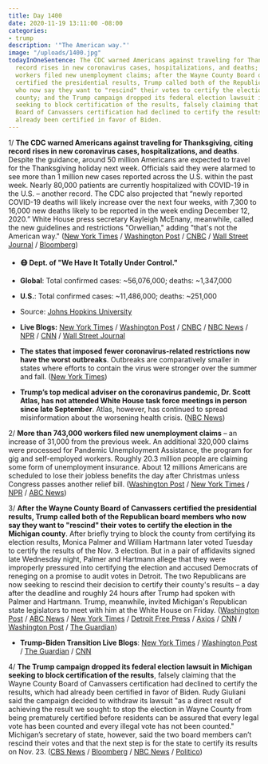 ```yaml
---
title: Day 1400
date: 2020-11-19 13:11:00 -08:00
categories:
- trump
description: '"The American way."'
image: "/uploads/1400.jpg"
todayInOneSentence: The CDC warned Americans against traveling for Thanksgiving, citing
  record rises in new coronavirus cases, hospitalizations, and deaths; more than 743,000
  workers filed new unemployment claims; after the Wayne County Board of Canvassers
  certified the presidential results, Trump called both of the Republican board members
  who now say they want to "rescind" their votes to certify the election in the Michigan
  county; and the Trump campaign dropped its federal election lawsuit in Michigan
  seeking to block certification of the results, falsely claiming that the Wayne County
  Board of Canvassers certification had declined to certify the results, which had
  already been certified in favor of Biden.
---
```


1/ **The CDC warned Americans against traveling for Thanksgiving, citing record rises in new coronavirus cases, hospitalizations, and deaths**. Despite the guidance, around 50 million Americans are expected to travel for the Thanksgiving holiday next week. Officials said they were alarmed to see more than 1 million new cases reported across the U.S. within the past week. Nearly 80,000 patients are currently hospitalized with COVID-19 in the U.S. – another record. The CDC also projected that “newly reported COVID-19 deaths will likely increase over the next four weeks, with 7,300 to 16,000 new deaths likely to be reported in the week ending December 12, 2020.” White House press secretary Kayleigh McEnany, meanwhile, called the new guidelines and restrictions "Orwellian," adding "that's not the American way." ([New York Times](https://www.nytimes.com/live/2020/11/19/world/covid-19-coronavirus/the-cdc-strongly-urges-americans-to-avoid-travel-for-thanksgiving) / [Washington Post](https://www.washingtonpost.com/health/2020/11/19/cdc-thanksgiving-travel-covid/) / [CNBC](https://www.cnbc.com/2020/11/19/coronavirus-cdc-urges-americans-against-traveling-for-thanksgiving-as-coronavirus-outbreak-worsens.html) / [Wall Street Journal](https://www.wsj.com/articles/traveling-for-thanksgiving-please-dont-health-officials-say-11605781801?mod=hp_lead_pos1) / [Bloomberg](https://www.bloomberg.com/news/articles/2020-11-19/america-setting-covid-19-hospitalization-records-every-day?srnd=premium&sref=MIBMEEoj))

* #### 😷 Dept. of "We Have It Totally Under Control."

* **Global**: Total confirmed cases: \~56,076,000; deaths: \~1,347,000

* **U.S.**: Total confirmed cases: \~11,486,000; deaths: \~251,000

* Source: [Johns Hopkins University](https://coronavirus.jhu.edu/map.html)

* **Live Blogs:** [New York Times](https://www.nytimes.com/live/2020/11/19/world/covid-19-coronavirus) / [Washington Post](https://www.washingtonpost.com/nation/2020/11/19/coronavirus-covid-live-updates-us/) / [CNBC](https://www.cnbc.com/2020/11/18/covid-testing-faces-delays-again-as-demand-spikes-ahead-of-the-holidays-.html) / [NBC News](https://www.nbcnews.com/news/us-news/live-blog/2020-11-19-covid-live-updates-n1248218) / [NPR](https://www.npr.org/sections/coronavirus-live-updates/) / [CNN](https://www.cnn.com/world/live-news/coronavirus-pandemic-11-19-20-intl/index.html) / [Wall Street Journal](https://www.wsj.com/livecoverage/covid-2020-11-19?mod=hp_theme_coronavirus-ribbon)

* **The states that imposed fewer coronavirus-related restrictions now have the worst outbreaks**. Outbreaks are comparatively smaller in states where efforts to contain the virus were stronger over the summer and fall. ([New York Times](https://www.nytimes.com/interactive/2020/11/18/us/covid-state-restrictions.html))

* **Trump’s top medical adviser on the coronavirus pandemic, Dr. Scott Atlas, has not attended White House task force meetings in person since late September**. Atlas, however, has continued to spread misinformation about the worsening health crisis. ([NBC News](https://www.nbcnews.com/politics/white-house/atlas-outs-coronavirus-task-force-still-pushing-trump-s-pandemic-n1248258))

2/ **More than 743,000 workers filed new unemployment claims** – an increase of 31,000 from the previous week. An additional 320,000 claims were processed for Pandemic Unemployment Assistance, the program for gig and self-employed workers. Roughly 20.3 million people are claiming some form of unemployment insurance. About 12 millions Americans are scheduled to lose their jobless benefits the day after Christmas unless Congress passes another relief bill. ([Washington Post](https://www.washingtonpost.com/business/2020/11/19/initial-unemployment-weekly-claims-economy/) / [New York Times](https://www.nytimes.com/live/2020/11/19/business/us-economy-coronavirus/new-claims-for-state-unemployment-benefits-rose-to-743000-last-week) / [NPR](https://www.npr.org/2020/11/19/936329130/12-million-to-lose-jobless-benefits-the-day-after-christmas-unless-congress-acts) / [ABC News](https://abcnews.go.com/Politics/pandemic-surges-trump-white-house-calls-thanksgiving-restrictions/story?id=74285950))

3/ **After the Wayne County Board of Canvassers certified the presidential results, Trump called both of the Republican board members who now say they want to "rescind" their votes to certify the election in the Michigan county**. After briefly trying to block the county from certifying its election results, Monica Palmer and William Hartmann later voted Tuesday to certify the results of the Nov. 3 election. But in a pair of affidavits signed late Wednesday night, Palmer and Hartmann allege that they were improperly pressured into certifying the election and accused Democrats of reneging on a promise to audit votes in Detroit. The two Republicans are now seeking to rescind their decision to certify their county's results – a day after the deadline and roughly 24 hours after Trump had spoken with Palmer and Hartmann. Trump, meanwhile, invited Michigan's Republican state legislators to meet with him at the White House on Friday. ([Washington Post](https://www.washingtonpost.com/nation/2020/11/19/wayne-county-rescind-certifying-election/) / [ABC News](https://abcnews.go.com/US/wayne-county-republican-canvassers-rescind-votes-certifying-election/story?id=74290114) / [New York Times](https://www.nytimes.com/live/2020/11/19/us/joe-biden-trump-updates/trump-tries-to-subvert-the-election-inviting-michigan-gop-lawmakers-to-the-white-house) / [Detroit Free Press](https://www.freep.com/story/news/local/michigan/detroit/2020/11/19/trump-monica-palmer-wayne-canvassers-certification-election/3776190001/) / [Axios](https://www.axios.com/trump-called-wayne-county-republican-michigan-vote-ff545fb1-657a-4016-939d-015e5289e894.html) / [CNN](https://www.cnn.com/2020/11/19/politics/gop-michigan-results-trump/) / [Washington Post](https://www.washingtonpost.com/nation/2020/11/19/wayne-county-rescind-certifying-election/) / [The Guardian](https://www.theguardian.com/us-news/2020/nov/19/trump-michigan-election-result-assault-challenge))

* **Trump-Biden Transition Live Blogs**: [New York Times](https://www.nytimes.com/live/2020/11/19/us/joe-biden-trump-updates) / [Washington Post](https://www.washingtonpost.com/elections/2020/11/19/joe-biden-trump-transition-live-updates/) / [The Guardian](https://www.theguardian.com/us-news/live/2020/nov/19/us-election-donald-trump-joe-biden-coronavirus-covid-19-live-updates) / [CNN](https://www.cnn.com/politics/live-news/biden-trump-us-election-news-11-19-20/index.html)

4/ **The Trump campaign dropped its federal election lawsuit in Michigan seeking to block certification of the results**, falsely claiming that the Wayne County Board of Canvassers certification had declined to certify the results, which had already been certified in favor of Biden. Rudy Giuliani said the campaign decided to withdraw its lawsuit "as a direct result of achieving the result we sought: to stop the election in Wayne County from being prematurely certified before residents can be assured that every legal vote has been counted and every illegal vote has not been counted." Michigan’s secretary of state, however, said the two board members can’t rescind their votes and that the next step is for the state to certify its results on Nov. 23. ([CBS News](https://www.cbsnews.com/news/trump-campaign-drops-election-lawsuit-michigan-certification/) / [Bloomberg](https://www.bloomberg.com/news/articles/2020-11-19/trump-campaign-seeks-to-withdraw-michigan-election-suit?sref=MIBMEEoj) / [NBC News](https://www.nbcnews.com/politics/donald-trump/rudy-giuliani-baselessly-alleges-centralized-voter-fraud-free-wheeling-news-n1248273) / [Politico](https://www.politico.com/news/2020/11/19/trump-campaign-drops-lawsuit-michigan-438220))